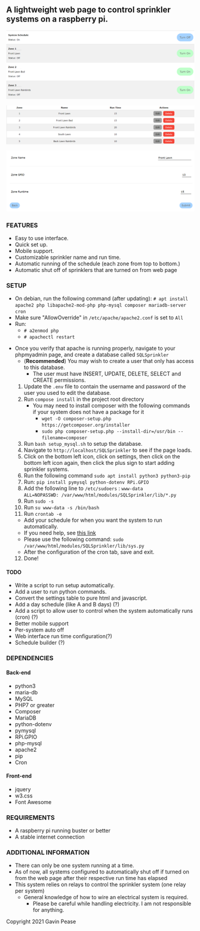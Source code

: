 ## A lightweight web page to control sprinkler systems on a raspberry pi.
![Main page](img/main.png)  

![System Settings](img/settings.png)  
  
![System Configuration](img/config.png)

### FEATURES
* Easy to use interface.
* Quick set up.
* Mobile support.
* Customizable sprinkler name and run time.
* Automatic running of the schedule (each zone from top to bottom.)
* Automatic shut off of sprinklers that are turned on from web page

### SETUP

- On debian, run the following command (after updating):
  `# apt install apache2 php libapache2-mod-php php-mysql composer mariadb-server cron`
- Make sure "AllowOverride" in `/etc/apache/apache2.conf` is set to `All`
- Run:
  - `# a2enmod php`
  - `# apachectl restart`
* Once you verify that apache is running properly, navigate to your phpmyadmin page, and create a database called `SQLSprinkler`
  * (**Recommended**) You may wish to create a user that only has access to this database.
    * The user must have INSERT, UPDATE, DELETE, SELECT and CREATE permissions.
  1) Update the `.env` file to contain the username and password of the user you used to edit the database.
  2) Run `compose install` in the project root directory
      - You may need to install composer with the following commands if your system does not have a package for it
        - `wget -O composer-setup.php https://getcomposer.org/installer`
        - `sudo php composer-setup.php --install-dir=/usr/bin --filename=composer`
  3) Run `bash setup_mysql.sh` to setup the database.
  4) Navigate to `http://localhost/SQLSprinkler` to see if the page loads.
  5) Click on the bottom left icon, click on settings, then click on the bottom left icon again, then click the plus sign to start adding sprinkler systems.
  6) Run the following command `sudo apt install python3 python3-pip`
  7) Run: `pip install pymysql python-dotenv RPi.GPIO`
  8) Add the following line to `/etc/sudoers` : `www-data        ALL=NOPASSWD: /var/www/html/modules/SQLSprinkler/lib/*.py`
  9) Run `sudo -s`
  10) Run `su www-data -s /bin/bash`
  11) Run `crontab -e`
    * Add your schedule for when you want the system to run automatically.
    * If you need help, see [this link](!http://crontab.guru)
    * Please use the following command: `sudo /var/www/html/modules/SQLSprinkler/lib/sys.py`
    * After the configuration of the cron tab, save and exit.
  12) Done!

#### TODO
* Write a script to run setup automatically.
* Add a user to run python commands.
* Convert the settings table to pure html and javascript.
* Add a day schedule (like A and B days) (?)
* Add a script to allow user to control when the system automatically runs (cron) (?)
* Better mobile support
* Per-system auto off 
* Web interface run time configuration(?)
* Schedule builder (?)

### DEPENDENCIES
#### Back-end
-   python3
-   maria-db
-   MySQL
-   PHP7 or greater
-   Composer
-   MariaDB
-   python-dotenv
-   pymysql
-   RPi.GPIO
-   php-mysql
-   apache2
-   pip
-   Cron
#### Front-end
-   jquery
-   w3.css
-   Font Awesome

### REQUIREMENTS

-   A raspberry pi running buster or better
-   A stable internet connection

### ADDITIONAL INFORMATION
* There can only be one system running at a time.
* As of now, all systems configured to automatically shut off if turned on from the web page after their respective run time has elapsed
* This system relies on relays to control the sprinkler system (one relay per system)
    * General knowledge of how to wire an electrical system is required.
        * Please be careful while handling electricity. I am not responsible for anything. 


Copyright 2021 Gavin Pease

























































